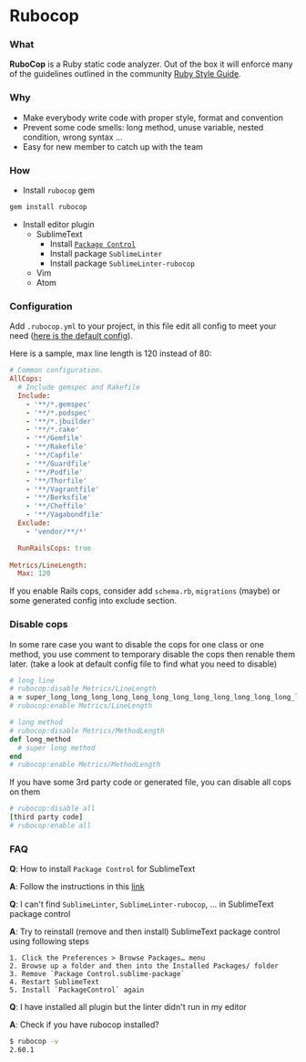 # Rubocop
### What
**RuboCop** is a Ruby static code analyzer. Out of the box it will
enforce many of the guidelines outlined in the community
[Ruby Style Guide](https://github.com/bbatsov/ruby-style-guide).

### Why
* Make everybody write code with proper style, format and convention
* Prevent some code smells: long method, unuse variable, nested condition, wrong syntax ...
* Easy for new member to catch up with the team

### How
* Install `rubocop` gem
```bash
gem install rubocop
```
* Install editor plugin
  * SublimeText
    - Install [`Package Control`](#faq)
    - Install package `SublimeLinter`
    - Install package `SublimeLinter-rubocop`
  * Vim
  * Atom

### Configuration
Add `.rubocop.yml` to your project, in this file edit all config to meet your need ([here is the default config](https://github.com/bbatsov/rubocop/blob/master/config/default.yml)).

Here is a sample, max line length is 120 instead of 80:
```ruby
# Common configuration.
AllCops:
  # Include gemspec and Rakefile
  Include:
    - '**/*.gemspec'
    - '**/*.podspec'
    - '**/*.jbuilder'
    - '**/*.rake'
    - '**/Gemfile'
    - '**/Rakefile'
    - '**/Capfile'
    - '**/Guardfile'
    - '**/Podfile'
    - '**/Thorfile'
    - '**/Vagrantfile'
    - '**/Berksfile'
    - '**/Cheffile'
    - '**/Vagabondfile'
  Exclude:
    - 'vendor/**/*'

  RunRailsCops: true
  
Metrics/LineLength:
  Max: 120
```

If you enable Rails cops, consider add `schema.rb`, `migrations` (maybe) or some generated config into exclude section.

### Disable cops
In some rare case you want to disable the cops for one class or one method, you use comment to temporary disable the cops then renable them later. (take a look at default config file to find what you need to disable)

```ruby
# long line
# rubocop:disable Metrics/LineLength
a = super_long_long_long_long_long_long_long_long_long_long_long_long_long_long_long_long_long_long_long_long_long_long_long_method
# rubocop:enable Metrics/LineLength

# long method
# rubocop:disable Metrics/MethodLength
def long_method
  # super long method
end
# rubocop:enable Metrics/MethodLength

```

If you have some 3rd party code or generated file, you can disable all cops on them

```ruby
# rubocop:disable all
[third party code]
# rubocop:enable all
```

### FAQ
**Q**: How to install `Package Control` for SublimeText

**A**: Follow the instructions in this [link](https://sublime.wbond.net/installation)

**Q**: I can't find `SublimeLinter`, `SublimeLinter-rubocop`, ... in SublimeText package control

**A**: Try to reinstall (remove and then install) SublimeText package control using following steps
``` 
1. Click the Preferences > Browse Packages… menu
2. Browse up a folder and then into the Installed Packages/ folder
3. Remove `Package Control.sublime-package`
4. Restart SublimeText
5. Install `PackageControl` again
```

**Q**: I have installed all plugin but the linter didn't run in my editor

**A**: Check if you have rubocop installed?
```bash
$ rubocop -v
2.60.1
```
